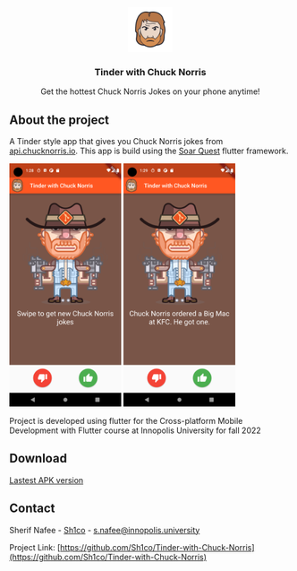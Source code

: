 <!-- PROJECT LOGO -->
<br />
<div align="center">
  <a href="https://github.com/Sh1co/Tinder-with-Chuck-Norris">
    <img src="graphics/chuck-norris-icon.png" alt="Logo" width="80" height="80">
  </a>

  <h3 align="center">Tinder with Chuck Norris</h3>

  <p align="center">
    Get the hottest Chuck Norris Jokes on your phone anytime!
  </p>
</div>

## About the project

A Tinder style app that gives you Chuck Norris jokes from [api.chucknorris.io](https://api.chucknorris.io). This app is build using the [Soar Quest](soar.quest) flutter framework.

<p float="left">
<img src="graphics/Screenshot_1665062916.png" alt="main" style="width:200px;"/>
<img src="graphics/Screenshot_1665062971.png" alt="main with joke" style="width:200px;"/>
</p>

Project is developed using flutter for the Cross-platform Mobile Development with Flutter course at Innopolis University for fall 2022

## Download

[Lastest APK version](https://github.com/Sh1co/Tinder-with-Chuck-Norris/releases/latest/download/chuck-norris.apk)

<!-- CONTACT -->
## Contact

Sherif Nafee - [Sh1co](https://github.com/Sh1co) - [s.nafee@innopolis.university](s.nafee@innopolis.university)

Project Link: [https://github.com/Sh1co/Tinder-with-Chuck-Norris](https://github.com/Sh1co/Tinder-with-Chuck-Norris)
